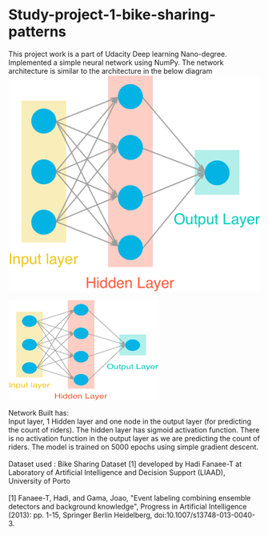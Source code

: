 # Study-project-1-bike-sharing-patterns

This project work is a part of Udacity Deep learning Nano-degree.
<br>
Implemented a simple neural network using NumPy.
The network architecture is similar to the architecture in the below diagram
![](/first_neural_network/assets/neural_network.png)
<p>
<img src="/first_neural_network/assets/neural_network.png" height="200" width="300">
</p>
  

Network Built has:
<br>
Input layer, 1 Hidden layer and one node in the output layer (for predicting the count of riders).
The hidden layer has sigmoid activation function. There is no activation function in the output layer as we are predicting the count of riders. 
The model is trained on 5000 epochs using simple gradient descent.
<br>
<br>
Dataset used : Bike Sharing Dataset [1] developed by Hadi Fanaee-T at Laboratory of Artificial Intelligence and Decision Support (LIAAD), University of Porto
<br><br>
[1] Fanaee-T, Hadi, and Gama, Joao, "Event labeling combining ensemble detectors and background knowledge", Progress in Artificial Intelligence (2013): pp. 1-15, Springer Berlin Heidelberg, doi:10.1007/s13748-013-0040-3.
